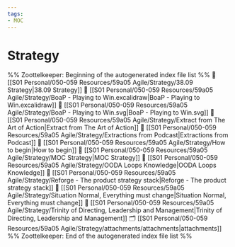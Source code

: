 ```yaml
---
tags: 
- MOC
---
```

# Strategy



%% Zoottelkeeper: Beginning of the autogenerated index file list  %%
📄 [[S01 Personal/050-059 Resources/59a05 Agile/Strategy/38.09 Strategy|38.09 Strategy]]
📄 [[S01 Personal/050-059 Resources/59a05 Agile/Strategy/BoaP - Playing to Win.excalidraw|BoaP - Playing to Win.excalidraw]]
📄 [[S01 Personal/050-059 Resources/59a05 Agile/Strategy/BoaP - Playing to Win.svg|BoaP - Playing to Win.svg]]
📄 [[S01 Personal/050-059 Resources/59a05 Agile/Strategy/Extract from The Art of Action|Extract from The Art of Action]]
📄 [[S01 Personal/050-059 Resources/59a05 Agile/Strategy/Extractions from Podcast|Extractions from Podcast]]
📄 [[S01 Personal/050-059 Resources/59a05 Agile/Strategy/How to begin|How to begin]]
📄 [[S01 Personal/050-059 Resources/59a05 Agile/Strategy/MOC Strategy|MOC Strategy]]
📄 [[S01 Personal/050-059 Resources/59a05 Agile/Strategy/OODA Loops Knowledge|OODA Loops Knowledge]]
📄 [[S01 Personal/050-059 Resources/59a05 Agile/Strategy/Reforge - The product strategy stack|Reforge - The product strategy stack]]
📄 [[S01 Personal/050-059 Resources/59a05 Agile/Strategy/Situation Normal, Everything must change|Situation Normal, Everything must change]]
📄 [[S01 Personal/050-059 Resources/59a05 Agile/Strategy/Trinity of Directing, Leadership and Management|Trinity of Directing, Leadership and Management]]
🗂️ [[S01 Personal/050-059 Resources/59a05 Agile/Strategy/attachments/attachments|attachments]]
%% Zoottelkeeper: End of the autogenerated index file list  %%

